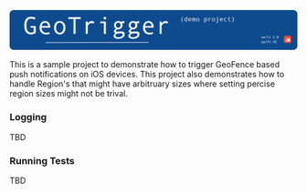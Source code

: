 ![Banner](/GeoTrigger/Images/GitHub-Banner.png?raw=true)


This is a sample project to demonstrate how to trigger GeoFence based push notifications on iOS devices. This project also demonstrates how to handle Region's that might have arbitruary sizes where setting percise region sizes might not be trival.

### Logging
TBD

### Running Tests
TBD
